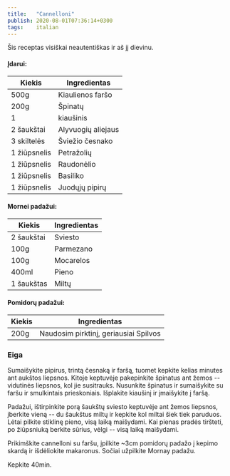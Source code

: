 ```yaml
---
title:   "Cannelloni"
publish: 2020-08-01T07:36:14+0300
tags:    italian
---
```

Šis receptas visiškai neautentiškas ir aš jį dievinu.

<!--more-->

#### Įdarui:

Kiekis | Ingredientas
-----|-----
500g | Kiaulienos faršo
200g | Špinatų
1 | kiaušinis
2 šaukštai | Alyvuogių aliejaus
3 skiltelės | Šviežio česnako
1 žiūpsnelis | Petražolių
1 žiūpsnelis | Raudonėlio
1 žiūpsnelis | Basiliko
1 žiūpsnelis | Juodųjų pipirų

#### Mornei padažui:

Kiekis | Ingredientas
-----|-----
2 šaukštai | Sviesto
100g | Parmezano
100g | Mocarelos
400ml | Pieno
1 šaukštas | Miltų

#### Pomidorų padažui:

Kiekis | Ingredientas
-----|-----
200g | Naudosim pirktinį, geriausiai Spilvos

### Eiga

Sumaišykite pipirus, trintą česnaką ir faršą, tuomet kepkite kelias minutes ant aukštos liepsnos.
Kitoje keptuvėje pakepinkite špinatus ant žemos -- vidutinės liepsnos, kol jie susitrauks.
Nusunkite špinatus ir sumaišykite su faršu ir smulkintais prieskoniais.
Išplakite kiaušinį ir įmaišykite į faršą.

Padažui, ištirpinkite porą šaukštų sviesto keptuvėje ant žemos liepsnos, įberkite vieną -- du šaukštus miltų ir kepkite kol miltai šiek tiek paruduos. Lėtai pilkite stiklinę pieno, visą laiką maišydami.
Kai pienas pradės tiršteti, po žiūpsniuką berkite sūrius, vėlgi -- visą laiką maišydami.

Prikimškite cannelloni su faršu, įpilkite ~3cm pomidorų padažo į kepimo skardą ir išdėliokite makaronus. Sočiai užpilkite Mornay padažu.

Kepkite 40min.
